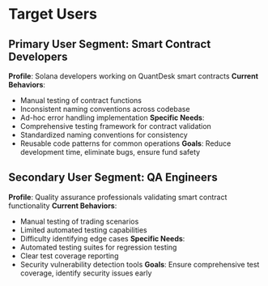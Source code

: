 # Target Users

## Primary User Segment: Smart Contract Developers

**Profile**: Solana developers working on QuantDesk smart contracts
**Current Behaviors**: 
- Manual testing of contract functions
- Inconsistent naming conventions across codebase
- Ad-hoc error handling implementation
**Specific Needs**:
- Comprehensive testing framework for contract validation
- Standardized naming conventions for consistency
- Reusable code patterns for common operations
**Goals**: Reduce development time, eliminate bugs, ensure fund safety

## Secondary User Segment: QA Engineers

**Profile**: Quality assurance professionals validating smart contract functionality
**Current Behaviors**:
- Manual testing of trading scenarios
- Limited automated testing capabilities
- Difficulty identifying edge cases
**Specific Needs**:
- Automated testing suites for regression testing
- Clear test coverage reporting
- Security vulnerability detection tools
**Goals**: Ensure comprehensive test coverage, identify security issues early
